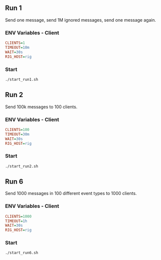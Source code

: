 ## Run 1

Send one message, send 1M ignored messages, send one message again.

### ENV Variables - Client
```ini
CLIENTS=1
TIMEOUT=10m
WAIT=30s
RIG_HOST=rig
```

### Start
```bash
./start_run1.sh
```

## Run 2

Send 100k messages to 100 clients.

### ENV Variables - Client
```ini
CLIENTS=100
TIMEOUT=30m
WAIT=30s
RIG_HOST=rig
```

### Start
```bash
./start_run2.sh
```

## Run 6

Send 1000 messages in 100 different event types to 1000 clients.

### ENV Variables - Client
```ini
CLIENTS=1000
TIMEOUT=1h
WAIT=30s
RIG_HOST=rig
```

### Start
```bash
./start_run6.sh
```

